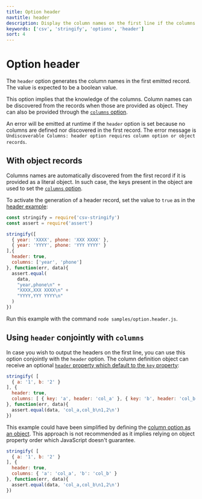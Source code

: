 ```yaml
---
title: Option header
navtitle: header
description: Display the column names on the first line if the columns option is provided or discovered
keywords: ['csv', 'stringify', 'options', 'header']
sort: 4
---
```


# Option header

The `header` option generates the column names in the first emitted record. The value is expected to be a boolean value.

This option implies that the knowledge of the columns. Column names can be discovered from the records when those are provided as object. They can also be provided through the [`columns` option](/stringify/options/columns/).

An error will be emitted at runtime if the `header` option is set because no columns are defined nor discovered in the first record. The error message is `Undiscoverable Columns: header option requires column option or object records`.

## With object records

Columns names are automatically discovered from the first record if it is provided as a literal object. In such case, the keys present in the object are used to set the [`columns` option](/stringify/options/columns/).

To activate the generation of a header record, set the value to `true` as in the [header example](https://github.com/adaltas/node-csv-stringify/blob/master/samples/option.header.js):

```js
const stringify = require('csv-stringify')
const assert = require('assert')

stringify([
  { year: 'XXXX', phone: 'XXX XXXX' },
  { year: 'YYYY', phone: 'YYY YYYY' }
],{
  header: true,
  columns: ['year', 'phone']
}, function(err, data){
  assert.equal(
    data,
    "year,phone\n" +
    "XXXX,XXX XXXX\n" +
    "YYYY,YYY YYYY\n"
  )
})
```

Run this example with the command `node samples/option.header.js`.

## Using `header` conjointly with `columns`

In case you wish to output the headers on the first line, you can use this option conjointly with the `header` option. The column definition object can receive an optional [`header` property which default to the `key` property](https://github.com/adaltas/node-csv-stringify/blob/master/samples/option.header_with_columns_array_strings.js):

```js
stringify( [
  { a: '1', b: '2' }
], {
  header: true,
  columns: [ { key: 'a', header: 'col_a' }, { key: 'b', header: 'col_b' } ]
}, function(err, data){
  assert.equal(data, 'col_a,col_b\n1,2\n')
})
```

This example could have been simplified by defining the [column option as an object](https://github.com/adaltas/node-csv-stringify/blob/master/samples/option.header_width_columns_object.js). This approach is not recommended as it implies relying on object property order which JavaScript doesn't guarantee.

```js
stringify( [
  { a: '1', b: '2' }
], {
  header: true,
  columns: { 'a': 'col_a', 'b': 'col_b' }
}, function(err, data){
  assert.equal(data, 'col_a,col_b\n1,2\n')
})
```
